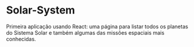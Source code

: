 # Solar-System
Primeira aplicação usando React: uma página para listar todos os planetas do Sistema Solar e também algumas das missões espaciais mais conhecidas.
